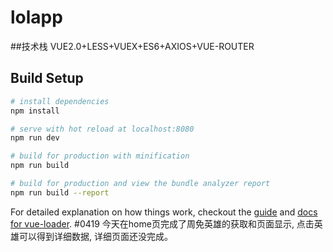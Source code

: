 # lolapp

> 
##技术栈 VUE2.0+LESS+VUEX+ES6+AXIOS+VUE-ROUTER


## Build Setup

``` bash
# install dependencies
npm install

# serve with hot reload at localhost:8080
npm run dev

# build for production with minification
npm run build

# build for production and view the bundle analyzer report
npm run build --report
```

For detailed explanation on how things work, checkout the [guide](http://vuejs-templates.github.io/webpack/) and [docs for vue-loader](http://vuejs.github.io/vue-loader).
#0419
今天在home页完成了周免英雄的获取和页面显示, 点击英雄可以得到详细数据, 详细页面还没完成。
